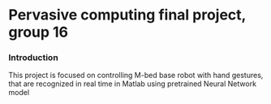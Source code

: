# Pervasive computing final project, group 16

### Introduction

This project is focused on controlling M-bed base robot with hand gestures, that are recognized in real time in Matlab using pretrained Neural Network model



